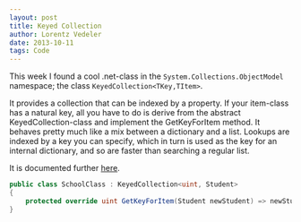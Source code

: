 ```yaml
---
layout: post
title: Keyed Collection
author: Lorentz Vedeler
date: 2013-10-11
tags: Code
---
```

This week I found a cool .net-class in the `System.Collections.ObjectModel` namespace; the class `KeyedCollection<TKey,TItem>`.

It provides a collection that can be indexed by a property. If your item-class has a natural key, all you have to do is derive from the abstract KeyedCollection-class and implement the GetKeyForItem method. It behaves pretty much like a mix between a dictionary and a list. Lookups are indexed by a key you can specify, which in turn is used as the key for an internal dictionary, and so are faster than searching a regular list.

It is documented further [here][1].

```csharp
public class SchoolClass : KeyedCollection<uint, Student>
{
    protected override uint GetKeyForItem(Student newStudent) => newStudent.Number;
}
```

[1]: https://docs.microsoft.com/en-us/dotnet/api/system.collections.objectmodel.keyedcollection-2